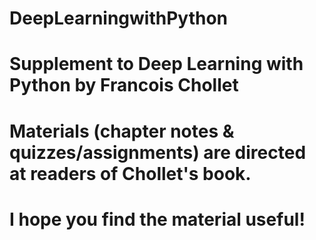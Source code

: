 # DeepLearningwithPython

# Supplement to Deep Learning with Python by Francois Chollet
# Materials (chapter notes & quizzes/assignments) are directed at readers of Chollet's book.
# I hope you find the material useful!

